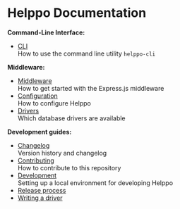 # Helppo Documentation

<!-- Keep the following in sync with README.md in project root -->

**Command-Line Interface:**

- [CLI](CLI.md)<br>
  How to use the command line utility `helppo-cli`

**Middleware:**

- [Middleware](Middleware.md)<br>
  How to get started with the Express.js middleware
- [Configuration](Configuration.md)<br>
  How to configure Helppo
- [Drivers](Drivers.md)<br>
  Which database drivers are available

**Development guides:**

- [Changelog](Changelog.md)<br>
  Version history and changelog
- [Contributing](Contributing.md)<br>
  How to contribute to this repository
- [Development](Development.md)<br>
  Setting up a local environment for developing Helppo
- [Release process](Release-process.md)
- [Writing a driver](Writing-a-driver.md)
